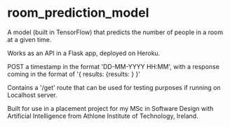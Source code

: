 # room_prediction_model

A model (built in TensorFlow) that predicts the number of people in a room at a given time.

Works as an API in a Flask app, deployed on Heroku. 

POST a timestamp in the format 'DD-MM-YYYY HH:MM', with a response coming in the format of '{ results: {results: <PREDICTION>} }'
  
Contains a '/get' route that can be used for testing purposes if running on Localhost server.

Built for use in a placement project for my MSc in Software Design with Artificial Intelligence from Athlone Institute of Technology, Ireland.
